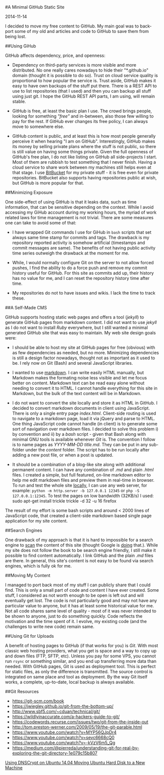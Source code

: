 #A Minimal GitHub Static Site

2014-11-14

I decided to move my free content to GitHub. My main goal was to back-port some of my old and articles and code to GitHub to save them from being lost. 

##Using GiHub

GitHub affects dependency, price, and openness: 

* Dependency on third-party services is more visible and more distributed. No one really cares nowadays to hide their "*.github.io" domain (thought it is possible to do so). Trust on cloud service quality is proportional to how popular the service is. Trust aside, GitHub makes it easy to have own backups of the stuff put there. There is a REST API to use to list repositories (that I used) and then you can backup all stuff using just git. I hope the GitHub REST API parts, I am using, will remain stable.

* GitHub is free, at least the basic plan I use. The crowd brings people, looking for something *"free"* and in-between, also those few willing to pay for the rest. If GitHub ever changes its free policy, I can always move to somewhere else.

* GitHub content is public, and at least this is how most people generally perceive it when hearing "I am on GitHub". Interestingly, GitHub makes its money by selling private plans where the stuff is not public, so there is still value on having some things private. Given the full openness of GitHub's free plan, I do not like listing on GitHub all side-projects I start. Most of them are rubbish to test something that I never finish. Having a cloud service to share work between my machines still helps even at that stage. I use [BitBucket](https://bitbucket.org/) for my private stuff - it is free even for private repositories. BitBucket also supports having repositories public at wish, but GitHub is more popular for that.

##Minimizing Exposure

One side-effect of using GitHub is that it leaks data, such as time information, that can be sensitive depending on the context. While I avoid accessing my GiHub account during my working hours, the myriad of work related laws for time management is not trivial. There are some measures one can take to avoid some of that:

* I have wrapped Git commands I use for GiHub in `bash` scripts that set always same time stamp for commits and tags. The drawback is my repository reported activity is somehow artificial (timestamps and commit messages are same). The benefits of not having public activity time series outweigh the drawback at the moment for me. 

* While, I would normally configure Git on the server to not allow forced pushes, I find the ability to do a force push and remove my commit history useful for GitHub. For this site as commits add up, their history has no value for me, and I can reset the repository history time after time.

* My repositories do not to have issues and wikis. I lack the time to track these. 

##A Self-Made CMS

GitHub supports hosting static web pages and offers a tool (*jekyll*) to generate GitHub pages from markdown content. I did not want to use *jekyll* as I do not want to install *Ruby* everywhere, but I still wanted a minimal generated GitHub site that was easy to maintain. My web site design goals were:

* I should be able to host my site at GitHub pages for free (obvious) with as few dependencies as needed, but no more. Minimizing dependencies is still a design factor nowadays, thought not as important as it used to be. I rely now on Git (Bash) and several JavaScript libraries.

* I wanted to use [markdown](http://daringfireball.net/projects/markdown/). I can write easily HTML manually, but Markdown makes the formating noise less visible and let me focus better on content. Markdown text can be read easy alone without needing to convert it to HTML. I cannot handle everything for this site in Markdown, but the bulk of the text content will be in Markdown.

* I do not want to convert the site locally and store it as HTML in GitHub. I decided to convert markdown documents in client using JavaScript. There is only a single entry page *index.html*. Client-side routing is used to navigate to a markdown page, load it via jQuery and parse to HTML. One thing JavaScript code cannot handle (in client) is to generate some sort of navigation over markdown files. I decided to solve this problem i) by convention and ii) by a *bash* script - given that Bash along with minimal GNU tools is available whenever *Git* is. The convention I follow is to name pages as *YYYY-MM-DD title.md*. They can be put in any sub-folder under the *content* folder. The script has to be run locally after adding a new post file, or when a post is updated.

* It should be a combination of a blog-like site along with additional permanent content. I can have any combination of *.md* and plain *.html* files. I created a simple, but full featured, on-line markdown editor to help me edit markdown files and preview them in real-time in browser. To run and test the whole site [locally](http://127.0.0.1:12345), I can use any web server, for example: `python -m http.server -b 127.0.0.1 12345` or `php -S 127.0.0.1:12345`. To test the pages on low bandwidth (32KB/s) I used:
		sudo apt-get install trickle
		trickle -d 32 -u 16 firefox

The result of my effort is some bash scripts and around < 2000 lines of JavaScript code, that created a client-side markdown based single page application for my site content.

##Search Engines

One drawback of my approach is that it is hard to impossible for a search engine to [scan](https://developers.google.com/webmasters/ajax-crawling/) the content of this site (thought Google is [doing](http://googlewebmastercentral.blogspot.ca/2014/05/understanding-web-pages-better.html) that.). While my site does not follow the book to be search engine friendly, I still make it possible to find content automatically. I link GitHub and the plain *.md* files are there. In general, this site's content is not easy to be found via search engines, which is fully ok for me.

##Moving My Content 

I managed to port back most of my stuff I can publicly share that I could find. This is only a small part of code and content I have ever created. Some stuff, I considered as not worth enough to be open is left out and will eventually get lost. The code is not particularly good and may not have any particular value to anyone, but it has at least some historical value for me. Not all code shares same level of quality - most of it was never intended to be shown to anyone, just to do something quickly. Code reflects the motivation and the time spent of it. I evolve, my existing code (and the challenges to write new code) remain same.

##Using Git for Uploads

A benefit of hosting pages to GitHub (if that works for you) is *Git*. With most classic web hosting providers, what you get is space and a way to copy up and down files (FTP, SFTP, etc). Unless you pay for some VPS, you cannot run `rsync` or something similar, and you end up transferring more data than needed. With GitHub pages, Git is used as deployment tool. This is perfect for static files, as only the difference is transmitted. The source control is integrated on same place and tool as deployment. By the way Git itself works, a complete, up-to-date, local backup is always available.


##Git Resources

* https://git-scm.com/book
* https://jwiegley.github.io/git-from-the-bottom-up/
* http://www.sbf5.com/~cduan/technical/git/
* https://wildlyinaccurate.com/a-hackers-guide-to-git/
* https://codewords.recurse.com/issues/two/git-from-the-inside-out
* http://tom.preston-werner.com/2009/05/19/the-git-parable.html
* https://www.youtube.com/watch?v=MYP56QJpDr4
* https://www.youtube.com/watch?v=sevc6668cQ0
* https://www.youtube.com/watch?v=-kVzV6m5_Qg
* https://medium.com/@pierreda/understanding-git-for-real-by-exploring-the-git-directory-1e079c15b807

<ins class='nfooter'><a rel='prev' id='fprev' href='#blog/2014/2014-12-12-Using-DNSCrypt-on-Ubuntu-14.04.md'>Using DNSCrypt on Ubuntu 14.04</a> <a rel='next' id='fnext' href='#blog/2014/2014-11-08-Moving-Ubuntu-Hard-Disk-to-a-New-Machine.md'>Moving Ubuntu Hard Disk to a New Machine</a></ins>
